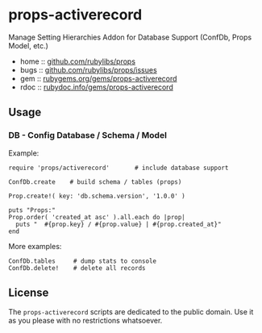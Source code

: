 # props-activerecord

Manage Setting Hierarchies Addon for Database Support (ConfDb, Props Model, etc.)

* home  :: [github.com/rubylibs/props](https://github.com/rubylibs/props)
* bugs  :: [github.com/rubylibs/props/issues](https://github.com/rubylibs/props/issues)
* gem   :: [rubygems.org/gems/props-activerecord](https://rubygems.org/gems/props-activerecord)
* rdoc  :: [rubydoc.info/gems/props-activerecord](http://rubydoc.info/gems/props-activerecord)


## Usage

### DB - Config Database / Schema / Model

Example:

```
require 'props/activerecord'       # include database support

ConfDb.create    # build schema / tables (props)

Prop.create!( key: 'db.schema.version', '1.0.0' )

puts "Props:"
Prop.order( 'created_at asc' ).all.each do |prop|
  puts "  #{prop.key} / #{prop.value} | #{prop.created_at}"
end
```

More examples:

```
ConfDb.tables     # dump stats to console
ConfDb.delete!    # delete all records
```


## License

The `props-activerecord` scripts are dedicated to the public domain.
Use it as you please with no restrictions whatsoever.
